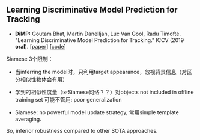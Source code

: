 ## Learning Discriminative Model Prediction for Tracking

* **DiMP:** Goutam Bhat, Martin Danelljan, Luc Van Gool, Radu Timofte.<br />
  "Learning Discriminative Model Prediction for Tracking." ICCV (2019 **oral**). 
  [[paper](http://openaccess.thecvf.com/content_ICCV_2019/papers/Bhat_Learning_Discriminative_Model_Prediction_for_Tracking_ICCV_2019_paper.pdf)]
  [[code](https://github.com/visionml/pytracking)]

Siamese 3个限制：

* 当inferring the model时，只利用target appearance，忽视背景信息（对区分相似性物体会有用）

* 学到的相似性度量（☞Siamese网络？？）对objects not included in offline training set 可能不管用: poor generalization

* Siamese: no powerful model update strategy, 常用simple template averaging.

So, inferior robustness compared to other SOTA approaches.
